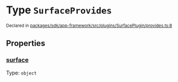 # Type `SurfaceProvides`
<sub>Declared in [packages/sdk/app-framework/src/plugins/SurfacePlugin/provides.ts:8](https://github.com/dxos/dxos/blob/bdc1200dc/packages/sdk/app-framework/src/plugins/SurfacePlugin/provides.ts#L8)</sub>




## Properties
### [surface](https://github.com/dxos/dxos/blob/bdc1200dc/packages/sdk/app-framework/src/plugins/SurfacePlugin/provides.ts#L9)
Type: <code>object</code>





